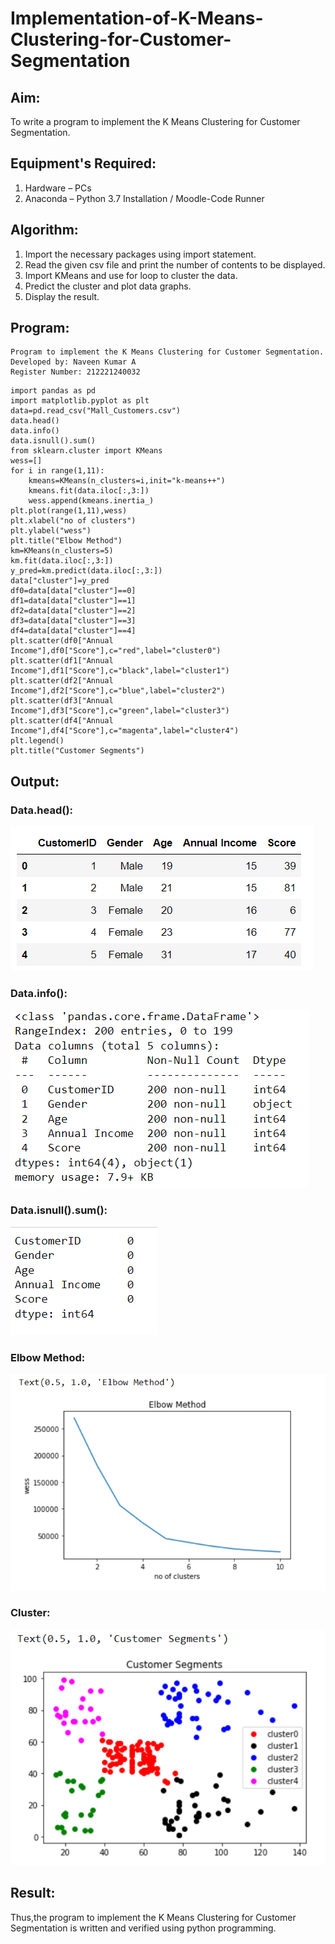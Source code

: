 # Implementation-of-K-Means-Clustering-for-Customer-Segmentation

## Aim:
To write a program to implement the K Means Clustering for Customer Segmentation.

## Equipment's Required:
1. Hardware – PCs
2. Anaconda – Python 3.7 Installation / Moodle-Code Runner

## Algorithm:
1. Import the necessary packages using import statement.
2. Read the given csv file and print the number of contents to be displayed.
3. Import KMeans and use for loop to cluster the data.
4. Predict the cluster and plot data graphs.
5. Display the result.

## Program:
~~~
Program to implement the K Means Clustering for Customer Segmentation.
Developed by: Naveen Kumar A
Register Number: 212221240032
~~~
~~~
import pandas as pd
import matplotlib.pyplot as plt
data=pd.read_csv("Mall_Customers.csv")
data.head()
data.info()
data.isnull().sum()
from sklearn.cluster import KMeans
wess=[]
for i in range(1,11):
    kmeans=KMeans(n_clusters=i,init="k-means++")
    kmeans.fit(data.iloc[:,3:])
    wess.append(kmeans.inertia_)
plt.plot(range(1,11),wess)
plt.xlabel("no of clusters")
plt.ylabel("wess")
plt.title("Elbow Method")
km=KMeans(n_clusters=5)
km.fit(data.iloc[:,3:])
y_pred=km.predict(data.iloc[:,3:])
data["cluster"]=y_pred
df0=data[data["cluster"]==0]
df1=data[data["cluster"]==1]
df2=data[data["cluster"]==2]
df3=data[data["cluster"]==3]
df4=data[data["cluster"]==4]
plt.scatter(df0["Annual Income"],df0["Score"],c="red",label="cluster0")
plt.scatter(df1["Annual Income"],df1["Score"],c="black",label="cluster1")
plt.scatter(df2["Annual Income"],df2["Score"],c="blue",label="cluster2")
plt.scatter(df3["Annual Income"],df3["Score"],c="green",label="cluster3")
plt.scatter(df4["Annual Income"],df4["Score"],c="magenta",label="cluster4")
plt.legend() 
plt.title("Customer Segments")
~~~

## Output:

### Data.head():
![output](1.png)
### Data.info():
![output](2.png)
### Data.isnull().sum():
![output](3.png)
### Elbow Method:
![output](4.png)
### Cluster:
![output](5.png)


## Result:
Thus,the program to implement the K Means Clustering for Customer Segmentation is written and verified using python programming.

